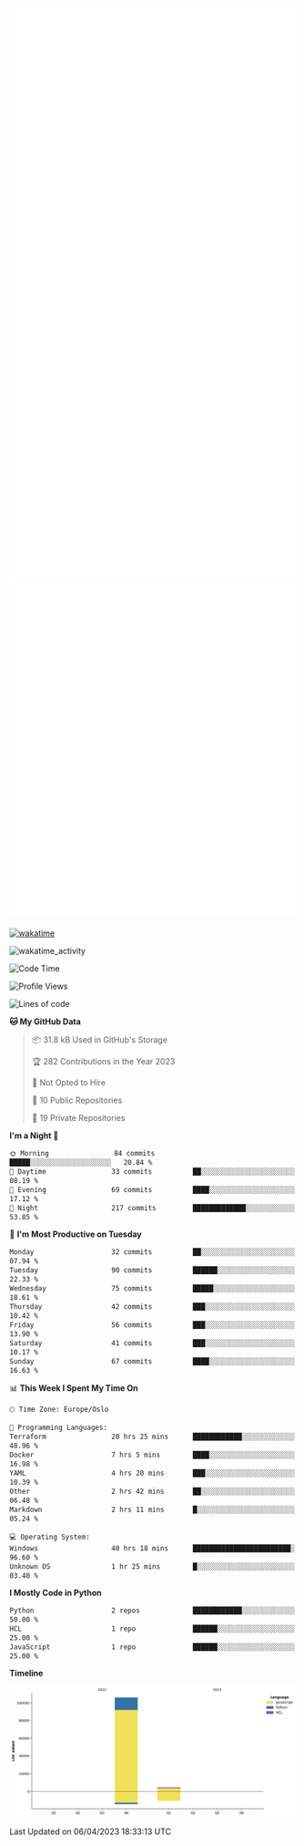 ![Metrics](/metrics.svg)![Additional metrics](metrics.additional.svg)
----------------------------------------------------------------------------------------------------------------------------------------------------

[![wakatime](https://wakatime.com/badge/user/139c3dc8-b99d-475a-b6b4-e7663d03add8.svg)](https://wakatime.com/@139c3dc8-b99d-475a-b6b4-e7663d03add8)

![wakatime_activity](https://wakatime.com/share/@merca/d0fb6363-0f77-40ae-9525-9b9347ed2e36.svg)

<!--START_SECTION:waka-->
![Code Time](http://img.shields.io/badge/Code%20Time-6%2C468%20hrs%2055%20mins-blue)

![Profile Views](http://img.shields.io/badge/Profile%20Views-5-blue)

![Lines of code](https://img.shields.io/badge/From%20Hello%20World%20I%27ve%20Written-110.4%20thousand%20lines%20of%20code-blue)

**🐱 My GitHub Data** 

> 📦 31.8 kB Used in GitHub's Storage 
 > 
> 🏆 282 Contributions in the Year 2023
 > 
> 🚫 Not Opted to Hire
 > 
> 📜 10 Public Repositories 
 > 
> 🔑 19 Private Repositories 
 > 
**I'm a Night 🦉** 

```text
🌞 Morning                84 commits          █████░░░░░░░░░░░░░░░░░░░░   20.84 % 
🌆 Daytime                33 commits          ██░░░░░░░░░░░░░░░░░░░░░░░   08.19 % 
🌃 Evening                69 commits          ████░░░░░░░░░░░░░░░░░░░░░   17.12 % 
🌙 Night                  217 commits         █████████████░░░░░░░░░░░░   53.85 % 
```
📅 **I'm Most Productive on Tuesday** 

```text
Monday                   32 commits          ██░░░░░░░░░░░░░░░░░░░░░░░   07.94 % 
Tuesday                  90 commits          ██████░░░░░░░░░░░░░░░░░░░   22.33 % 
Wednesday                75 commits          █████░░░░░░░░░░░░░░░░░░░░   18.61 % 
Thursday                 42 commits          ███░░░░░░░░░░░░░░░░░░░░░░   10.42 % 
Friday                   56 commits          ███░░░░░░░░░░░░░░░░░░░░░░   13.90 % 
Saturday                 41 commits          ███░░░░░░░░░░░░░░░░░░░░░░   10.17 % 
Sunday                   67 commits          ████░░░░░░░░░░░░░░░░░░░░░   16.63 % 
```


📊 **This Week I Spent My Time On** 

```text
🕑︎ Time Zone: Europe/Oslo

💬 Programming Languages: 
Terraform                20 hrs 25 mins      ████████████░░░░░░░░░░░░░   48.96 % 
Docker                   7 hrs 5 mins        ████░░░░░░░░░░░░░░░░░░░░░   16.98 % 
YAML                     4 hrs 20 mins       ███░░░░░░░░░░░░░░░░░░░░░░   10.39 % 
Other                    2 hrs 42 mins       ██░░░░░░░░░░░░░░░░░░░░░░░   06.48 % 
Markdown                 2 hrs 11 mins       █░░░░░░░░░░░░░░░░░░░░░░░░   05.24 % 

💻 Operating System: 
Windows                  40 hrs 18 mins      ████████████████████████░   96.60 % 
Unknown OS               1 hr 25 mins        █░░░░░░░░░░░░░░░░░░░░░░░░   03.40 % 
```

**I Mostly Code in Python** 

```text
Python                   2 repos             ████████████░░░░░░░░░░░░░   50.00 % 
HCL                      1 repo              ██████░░░░░░░░░░░░░░░░░░░   25.00 % 
JavaScript               1 repo              ██████░░░░░░░░░░░░░░░░░░░   25.00 % 
```



**Timeline**

![Lines of Code chart](https://raw.githubusercontent.com/merca/merca/current/assets/bar_graph.png)


 Last Updated on 06/04/2023 18:33:13 UTC
<!--END_SECTION:waka-->
